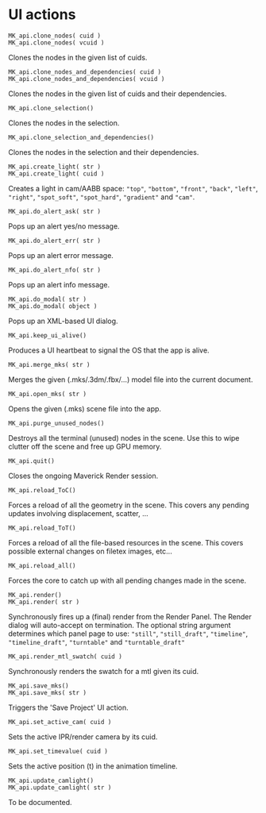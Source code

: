# UI actions

```
MK_api.clone_nodes( cuid )
MK_api.clone_nodes( vcuid )
```
Clones the nodes in the given list of cuids.
```
MK_api.clone_nodes_and_dependencies( cuid )
MK_api.clone_nodes_and_dependencies( vcuid )
```
Clones the nodes in the given list of cuids and their dependencies.
```
MK_api.clone_selection()
```
Clones the nodes in the selection.
```
MK_api.clone_selection_and_dependencies()
```
Clones the nodes in the selection and their dependencies.
```
MK_api.create_light( str )
MK_api.create_light( cuid )
```
Creates a light in cam/AABB space:
`"top"`, `"bottom"`, `"front"`, `"back"`, `"left"`, `"right"`,
`"spot_soft"`, `"spot_hard"`, `"gradient"` and `"cam"`.
```
MK_api.do_alert_ask( str )
```
Pops up an alert yes/no message.
```
MK_api.do_alert_err( str )
```
Pops up an alert error message.
```
MK_api.do_alert_nfo( str )
```
Pops up an alert info message.
```
MK_api.do_modal( str )
MK_api.do_modal( object )
```
Pops up an XML-based UI dialog.
```
MK_api.keep_ui_alive()
```
Produces a UI heartbeat to signal the OS that the app is alive.
```
MK_api.merge_mks( str )
```
Merges the given (.mks/.3dm/.fbx/...) model file into the current document.
```
MK_api.open_mks( str )
```
Opens the given (.mks) scene file into the app.
```
MK_api.purge_unused_nodes()
```
Destroys all the terminal (unused) nodes in the scene.
Use this to wipe clutter off the scene and free up GPU memory.
```
MK_api.quit()
```
Closes the ongoing Maverick Render session.
```
MK_api.reload_ToC()
```
Forces a reload of all the geometry in the scene.
This covers any pending updates involving displacement, scatter, ...
```
MK_api.reload_ToT()
```
Forces a reload of all the file-based resources in the scene.
This covers possible external changes on filetex images, etc...
```
MK_api.reload_all()
```
Forces the core to catch up with all pending changes made in the scene.
```
MK_api.render()
MK_api.render( str )
```
Synchronously fires up a (final) render from the Render Panel.
The Render dialog will auto-accept on termination.
The optional string argument determines which panel page to use:
`"still"`, 
`"still_draft"`, 
`"timeline"`, 
`"timeline_draft"`, 
`"turntable"` and 
`"turntable_draft"`
```
MK_api.render_mtl_swatch( cuid )
```
Synchronously renders the swatch for a mtl given its cuid.
```
MK_api.save_mks()
MK_api.save_mks( str )
```
Triggers the 'Save Project' UI action.
```
MK_api.set_active_cam( cuid )
```
Sets the active IPR/render camera by its cuid.
```
MK_api.set_timevalue( cuid )
```
Sets the active position (t) in the animation timeline.
```
MK_api.update_camlight()
MK_api.update_camlight( str )
```
To be documented.
